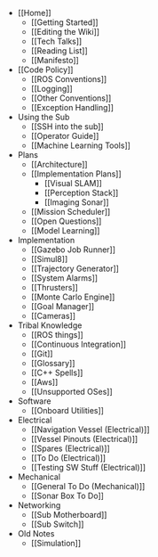 * [[Home]]
    * [[Getting Started]]
    * [[Editing the Wiki]]
    * [[Tech Talks]]
    * [[Reading List]]
    * [[Manifesto]]
* [[Code Policy]]
    * [[ROS Conventions]]
    * [[Logging]]
    * [[Other Conventions]]
    * [[Exception Handling]]
* Using the Sub
    * [[SSH into the sub]]
    * [[Operator Guide]]
    * [[Machine Learning Tools]]
* Plans
    * [[Architecture]]
    * [[Implementation Plans]]
        * [[Visual SLAM]]
        * [[Perception Stack]]
        * [[Imaging Sonar]]
    * [[Mission Scheduler]]
    * [[Open Questions]]
    * [[Model Learning]]
* Implementation
    * [[Gazebo Job Runner]]
    * [[Simul8]]
    * [[Trajectory Generator]]
    * [[System Alarms]]
    * [[Thrusters]]
    * [[Monte Carlo Engine]]
    * [[Goal Manager]]
    * [[Cameras]]
* Tribal Knowledge
    * [[ROS things]]
    * [[Continuous Integration]]
    * [[Git]]
    * [[Glossary]]
    * [[C++ Spells]]
    * [[Aws]]
    * [[Unsupported OSes]]
* Software
   * [[Onboard Utilities]]
* Electrical
    * [[Navigation Vessel (Electrical)]]
    * [[Vessel Pinouts (Electrical)]]
    * [[Spares (Electrical)]]
    * [[To Do (Electrical)]]
    * [[Testing SW Stuff (Electrical)]]
* Mechanical
    * [[General To Do (Mechanical)]]
    * [[Sonar Box To Do]]
* Networking
    * [[Sub Motherboard]]
    * [[Sub Switch]]
* Old Notes
    * [[Simulation]]
